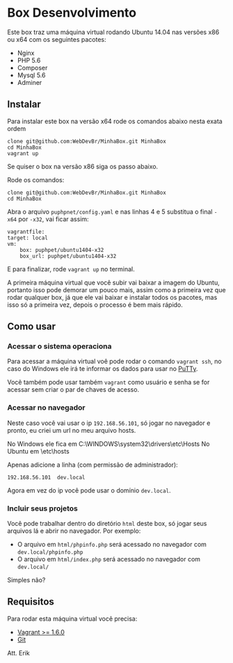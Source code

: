 # Box Desenvolvimento

Este box traz uma máquina virtual rodando Ubuntu 14.04 nas versões x86 ou x64 com os seguintes pacotes:

 - Nginx
 - PHP 5.6
 - Composer
 - Mysql 5.6
 - Adminer

## Instalar

Para instalar este box na versão x64 rode os comandos abaixo nesta exata ordem

	clone git@github.com:WebDevBr/MinhaBox.git MinhaBox
	cd MinhaBox
	vagrant up

Se quiser o box na versão x86 siga os passo abaixo.

Rode os comandos:

	clone git@github.com:WebDevBr/MinhaBox.git MinhaBox
	cd MinhaBox

Abra o arquivo `puphpnet/config.yaml` e nas linhas 4 e 5 substitua o final `-x64` por `-x32`, vai ficar assim:

	vagrantfile:
    target: local
    vm:
        box: puphpet/ubuntu1404-x32
        box_url: puphpet/ubuntu1404-x32

E para finalizar, rode `vagrant up` no terminal.

A primeira máquina virtual que você subir vai baixar a imagem do Ubuntu, portanto isso pode demorar um pouco mais, assim como a primeira vez que rodar qualquer box, já que ele vai baixar e instalar todos os pacotes, mas isso só a primeira vez, depois o processo é bem mais rápido.

## Como usar

### Acessar o sistema operaciona

Para acessar a máquina virtual voê pode rodar o comando `vagrant ssh`, no caso do Windows ele irá te informar os dados para usar no [PuTTy](http://www.putty.org/).

Vocẽ também pode usar também `vagrant` como usuário e senha se for acessar sem criar o par de chaves de acesso.

### Acessar no navegador

Neste caso você vai usar o ip `192.168.56.101`, só jogar no navegador e pronto, eu criei um url no meu arquivo hosts.

No Windows ele fica em C:\WINDOWS\system32\drivers\etc\Hosts
No Ubuntu em \etc\hosts

Apenas adicione a linha (com permissão de administrador):

	192.168.56.101	dev.local

Agora em vez do ip você pode usar o domínio `dev.local`.

### Incluir seus projetos

Você pode trabalhar dentro do diretório `html` deste box, só jogar seus arquivos lá e abrir no navegador. Por exemplo:

 - O arquivo em `html/phpinfo.php` será acessado no navegador com `dev.local/phpinfo.php`
 - O arquivo em `html/index.php` será acessado no navegador com `dev.local/`

Simples não?

## Requisitos

Para rodar esta máquina virtual você precisa:

 - [Vagrant >= 1.6.0](https://www.vagrantup.com/)
 - [Git](http://git-scm.com/)

Att. Erik